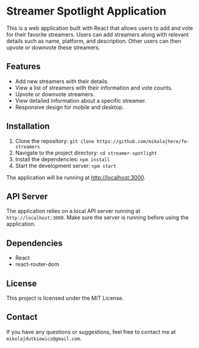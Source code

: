 # Streamer Spotlight Application

This is a web application built with React that allows users to add and vote for their favorite streamers. Users can add streamers along with relevant details such as name, platform, and description. Other users can then upvote or downvote these streamers.

## Features

- Add new streamers with their details.
- View a list of streamers with their information and vote counts.
- Upvote or downvote streamers.
- View detailed information about a specific streamer.
- Responsive design for mobile and desktop.

## Installation

1. Clone the repository: `git clone https://github.com/mikolajhere/fe-streamers`
2. Navigate to the project directory: `cd streamer-spotlight`
3. Install the dependencies: `npm install`
4. Start the development server: `npm start`

The application will be running at [http://localhost:3000](http://localhost:3000).

## API Server

The application relies on a local API server running at `http://localhost:3000`. Make sure the server is running before using the application.

## Dependencies

- React
- react-router-dom
 

## License

This project is licensed under the MIT License.

## Contact

If you have any questions or suggestions, feel free to contact me at `mikolajdutkiewicz@gmail.com`.

